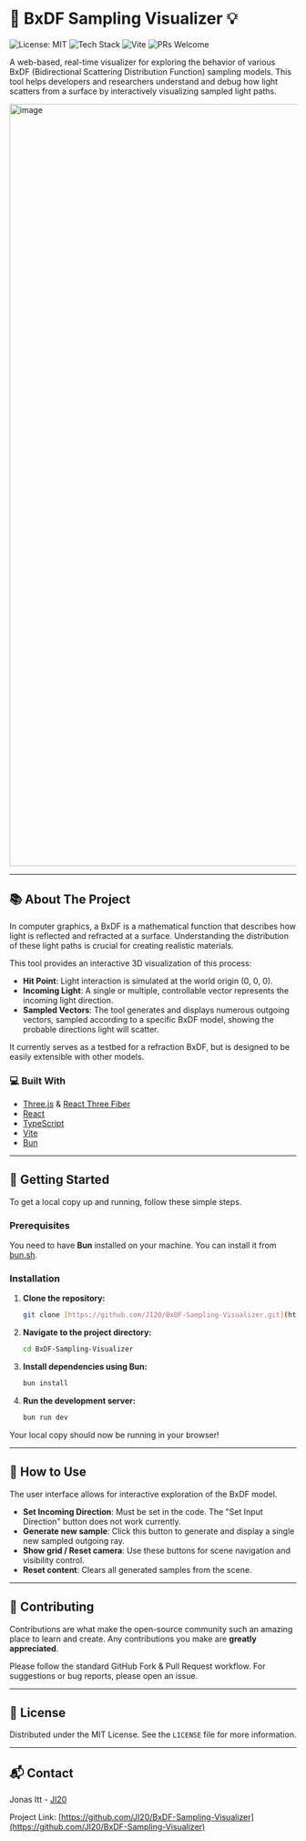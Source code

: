 # 🚀 BxDF Sampling Visualizer 💡

![License: MIT](https://img.shields.io/badge/license-MIT-blue.svg)
![Tech Stack](https://img.shields.io/badge/Tech-React%20%7C%20Three.js%20%7C%20TypeScript-blue)
![Vite](https://img.shields.io/badge/Vite-B576FB?style=flat&logo=vite&logoColor=white)
![PRs Welcome](https://img.shields.io/badge/PRs-welcome-brightgreen.svg)

A web-based, real-time visualizer for exploring the behavior of various BxDF (Bidirectional Scattering Distribution Function) sampling models. This tool helps developers and researchers understand and debug how light scatters from a surface by interactively visualizing sampled light paths.

<img width="2482" height="1338" alt="image" src="https://github.com/user-attachments/assets/164d7611-fb9b-49ba-af3d-a80a5c25adad" />

---

## 📚 About The Project

In computer graphics, a BxDF is a mathematical function that describes how light is reflected and refracted at a surface. Understanding the distribution of these light paths is crucial for creating realistic materials.

This tool provides an interactive 3D visualization of this process:
* **Hit Point**: Light interaction is simulated at the world origin (0, 0, 0).
* **Incoming Light**: A single or multiple, controllable vector represents the incoming light direction.
* **Sampled Vectors**: The tool generates and displays numerous outgoing vectors, sampled according to a specific BxDF model, showing the probable directions light will scatter.

It currently serves as a testbed for a refraction BxDF, but is designed to be easily extensible with other models.

### 💻 Built With

* [Three.js](https://threejs.org/) & [React Three Fiber](https://docs.pmnd.rs/react-three-fiber/getting-started/introduction)
* [React](https://reactjs.org/)
* [TypeScript](https://www.typescriptlang.org/)
* [Vite](https://vitejs.dev/)
* [Bun](https://bun.sh/)

---

## 🔧 Getting Started

To get a local copy up and running, follow these simple steps.

### Prerequisites

You need to have **Bun** installed on your machine. You can install it from [bun.sh](https://bun.sh/).

### Installation

1.  **Clone the repository:**
    ```sh
    git clone [https://github.com/JI20/BxDF-Sampling-Visualizer.git](https://github.com/JI20/BxDF-Sampling-Visualizer.git)
    ```
2.  **Navigate to the project directory:**
    ```sh
    cd BxDF-Sampling-Visualizer
    ```
3.  **Install dependencies using Bun:**
    ```sh
    bun install
    ```
4.  **Run the development server:**
    ```sh
    bun run dev
    ```
Your local copy should now be running in your browser!

---

## 🚀 How to Use

The user interface allows for interactive exploration of the BxDF model.

* **Set Incoming Direction**: Must be set in the code. The "Set Input Direction" button does not work currently.
* **Generate new sample**: Click this button to generate and display a single new sampled outgoing ray.
* **Show grid / Reset camera**: Use these buttons for scene navigation and visibility control.
* **Reset content**: Clears all generated samples from the scene.

---

## 🤝 Contributing

Contributions are what make the open-source community such an amazing place to learn and create. Any contributions you make are **greatly appreciated**.

Please follow the standard GitHub Fork & Pull Request workflow. For suggestions or bug reports, please open an issue.

---

## 📜 License

Distributed under the MIT License. See the `LICENSE` file for more information.

---

## 📬 Contact

Jonas Itt - [JI20](https://github.com/JI20)

Project Link: [https://github.com/JI20/BxDF-Sampling-Visualizer](https://github.com/JI20/BxDF-Sampling-Visualizer)
